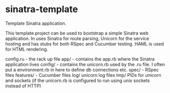 sinatra-template
================

Template Sinatra application.

This template project can be used to bootstrap a simple Sinatra web application. In uses Sinatra for route parsing, Unicorn for the service hosting and has stubs for both RSpec and Cucumber testing. HAML is used for HTML rendering.

config.ru - the rack up file
app/ - contains the app.rb where the Sinatra application lives
config/ - contains the unicorn.rb used by the .ru file. I often put a environment.rb in here to define db connections etc.
spec/ - RSpec files
features/ - Cucumber files
log/ unicorn log files
tmp/ PIDs for unicorn and sockets (if the unicorn.rb is configured to run using unix sockets instead of HTTP)


